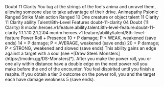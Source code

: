 <ability>
  <name>Doubt</name>
  <cost>11 Clarity</cost>
  <flavor>You tug at the strings of the foe&apos;s anima and unravel them, allowing someone else to take advantage of their drive.</flavor>
  <keywords>
    <keyword>Animapathy</keyword>
    <keyword>Psionic</keyword>
    <keyword>Ranged</keyword>
    <keyword>Strike</keyword>
  </keywords>
  <type>Main action</type>
  <distance>Ranged 10</distance>
  <target>One creature or object</target>
  <metadata>
    <class>talent</class>
    <cost>11 Clarity</cost>
    <cost_amount>11</cost_amount>
    <cost_resource>Clarity</cost_resource>
    <feature_type>ability</feature_type>
    <file_dpath>Talent/8th-Level Features</file_dpath>
    <item_id>doubt-11-clarity</item_id>
    <item_index>04</item_index>
    <item_name>Doubt (11 Clarity)</item_name>
    <level>8</level>
    <scc>mcdm.heroes.v1:feature.ability.talent.8th-level-feature:doubt-11-clarity</scc>
    <scdc>1.1.1:10.2.1.2:04</scdc>
    <source>mcdm.heroes.v1</source>
    <type>feature/ability/talent/8th-level-feature</type>
  </metadata>
  <effects>
    <effect type="roll">
      <roll>Power Roll + Presence</roll>
      <t1>10 + P damage; P &lt; WEAK, weakened (save ends)</t1>
      <t2>14 + P damage; P &lt; AVERAGE, weakened (save ends)</t2>
      <t3>20 + P damage; P &lt; STRONG, weakened and slowed (save ends)</t3>
    </effect>
    <effect type="mundane">This ability gains an edge against a target with a soul (see *[Draw Steel: Monsters](https://mcdm.gg/DS-Monsters)*). After you make the power roll, you or one ally within distance have a double edge on the next power roll you make before the end of the encounter.</effect>
    <effect type="mundane" name="Strained">You feel dispirited until you finish a respite. If you obtain a tier 3 outcome on the power roll, you and the target each have damage weakness 5 (save ends).</effect>
  </effects>
</ability>
